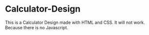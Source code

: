 # Calculator-Design
This is a Calculator Design made with HTML and CSS. It will not work. Because there is no Javascript.
